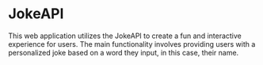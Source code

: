 # JokeAPI
This web application utilizes the JokeAPI to create a fun and interactive experience for users. The main functionality involves providing users with a personalized joke based on a word they input, in this case, their name.
